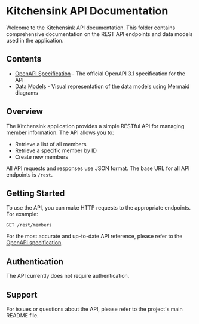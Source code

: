 # Kitchensink API Documentation

Welcome to the Kitchensink API documentation. This folder contains comprehensive documentation on the REST API endpoints and data models used in the application.

## Contents

- [OpenAPI Specification](openapi.yaml) - The official OpenAPI 3.1 specification for the API
- [Data Models](data-models.md) - Visual representation of the data models using Mermaid diagrams

## Overview

The Kitchensink application provides a simple RESTful API for managing member information. The API allows you to:

- Retrieve a list of all members
- Retrieve a specific member by ID
- Create new members

All API requests and responses use JSON format. The base URL for all API endpoints is `/rest`.

## Getting Started

To use the API, you can make HTTP requests to the appropriate endpoints. For example:

```
GET /rest/members
```

For the most accurate and up-to-date API reference, please refer to the [OpenAPI specification](openapi.yaml).

## Authentication

The API currently does not require authentication.

## Support

For issues or questions about the API, please refer to the project's main README file. 